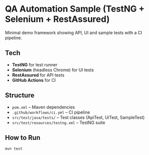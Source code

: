 # QA Automation Sample (TestNG + Selenium + RestAssured)

Minimal demo framework showing API, UI and sample tests with a CI pipeline.

## Tech
- **TestNG** for test runner
- **Selenium** (headless Chrome) for UI tests
- **RestAssured** for API tests
- **GitHub Actions** for CI

## Structure
- `pom.xml` – Maven dependencies  
- `.github/workflows/ci.yml` – CI pipeline  
- `src/test/java/tests/` – Test classes (ApiTest, UiTest, SampleTest)  
- `src/test/resources/testng.xml` – TestNG suite  

## How to Run
```bash
mvn test
